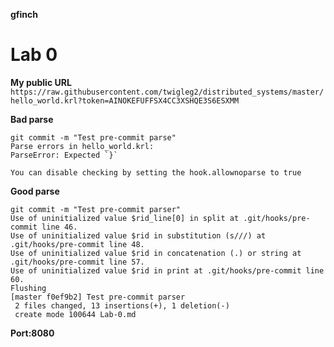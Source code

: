 **gfinch**
# Lab 0

**My public URL**
`https://raw.githubusercontent.com/twigleg2/distributed_systems/master/hello_world.krl?token=AINOKEFUFFSX4CC3XSHQE3S6ESXMM`


**Bad parse**
```
git commit -m "Test pre-commit parse"
Parse errors in hello_world.krl:
ParseError: Expected `}`

You can disable checking by setting the hook.allownoparse to true
```
**Good parse**
```
git commit -m "Test pre-commit parser"
Use of uninitialized value $rid_line[0] in split at .git/hooks/pre-commit line 46.
Use of uninitialized value $rid in substitution (s///) at .git/hooks/pre-commit line 48.
Use of uninitialized value $rid in concatenation (.) or string at .git/hooks/pre-commit line 57.
Use of uninitialized value $rid in print at .git/hooks/pre-commit line 60.
Flushing 
[master f0ef9b2] Test pre-commit parser
 2 files changed, 13 insertions(+), 1 deletion(-)
 create mode 100644 Lab-0.md
```

**Port:8080**